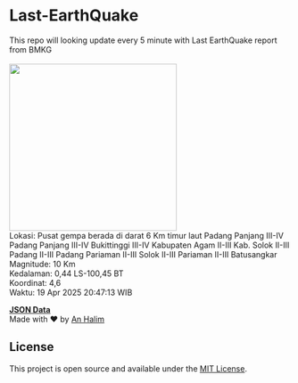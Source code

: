 # Last-EarthQuake
This repo will looking update every 5 minute with Last EarthQuake report from BMKG
<br>
<br>
<img src="undefined" width="300"/>
<br>
Lokasi: Pusat gempa berada di darat 6 Km timur laut Padang Panjang  III-IV Padang Panjang III-IV Bukittinggi III-IV Kabupaten Agam II-III Kab. Solok II-III Padang II-III Padang Pariaman II-III Solok II-III Pariaman II-III Batusangkar <br>
Magnitude: 10 Km <br>
Kedalaman: 0,44 LS-100,45 BT <br>
Koordinat: 4,6 <br>
Waktu: 19 Apr 2025 20:47:13 WIB <br>

<a href="./data/data.json">**JSON Data**</a>
<br>
Made with ❤️ by <a href="https://github.com/an-halim">An Halim</a>
## License

This project is open source and available under the [MIT License](LICENSE).
